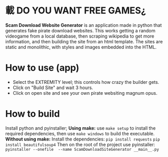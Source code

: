 # 載 DO YOU WANT FREE GAMES¿
**Scam Download Website Generator** is an application made in python that generates fake pirate download websites. 
This works getting a random videogame from a local database, then scraping wikipedia to get more information, and then building the site from an html template. The sites are static and monolithic, with styles and images embedded into the HTML.

# How to use (app)
- Select the EXTREMITY level; this controls how crazy the builder gets.
- Click on "Build Site" and wait 3 hours.
- Click on open site and see your own pirate websiting magnum opus.

# How to build
Install python and pyinstaller; 
**Using make:** use `make setup` to install the required dependencies, then use `make windows` to build the executable.
**Without using make:** 
Install the dependencies:
`pip install requests`
`pip install beautifulsoup4`
Then on the root of the project use pyinstaller:
`pyinstaller --onefile  --name ScamDownloadSiteGenerator __main__.py`